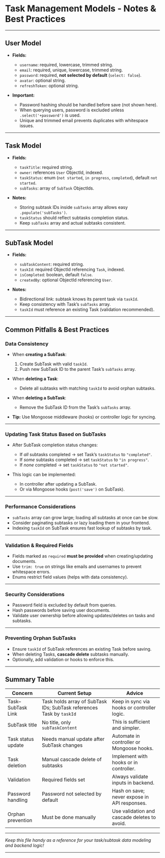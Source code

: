 # Task Management Models - Notes & Best Practices

---

## User Model

- **Fields:**

  - `username`: required, lowercase, trimmed string.
  - `email`: required, unique, lowercase, trimmed string.
  - `password`: required, **not selected by default** (`select: false`).
  - `avatar`: optional string.
  - `refreshToken`: optional string.

- **Important:**
  - Password hashing should be handled before save (not shown here).
  - When querying users, password is excluded unless `.select('+password')` is used.
  - Unique and trimmed email prevents duplicates with whitespace issues.

---

## Task Model

- **Fields:**

  - `taskTitle`: required string.
  - `owner`: references `User` ObjectId, indexed.
  - `taskStatus`: enum (`not started`, `in progress`, `completed`), default `not started`.
  - `subTasks`: array of `SubTask` ObjectIds.

- **Notes:**
  - Storing subtask IDs inside `subTasks` array allows easy `.populate('subTasks')`.
  - `taskStatus` should reflect subtasks completion status.
  - Keep `subTasks` array and actual subtasks consistent.

---

## SubTask Model

- **Fields:**

  - `subTaskContent`: required string.
  - `taskId`: required ObjectId referencing `Task`, indexed.
  - `isCompleted`: boolean, default `false`.
  - `createdBy`: optional ObjectId referencing `User`.

- **Notes:**
  - Bidirectional link: subtask knows its parent task via `taskId`.
  - Keep consistency with Task’s `subTasks` array.
  - `taskId` must reference an existing Task (validation recommended).

---

## Common Pitfalls & Best Practices

### Data Consistency

- When **creating a SubTask**:

  1. Create SubTask with valid `taskId`.
  2. Push new SubTask ID to the parent Task’s `subTasks` array.

- When **deleting a Task**:

  - Delete all subtasks with matching `taskId` to avoid orphan subtasks.

- When **deleting a SubTask**:

  - Remove the SubTask ID from the Task’s `subTasks` array.

- **Tip:** Use Mongoose middleware (hooks) or controller logic for syncing.

---

### Updating Task Status Based on SubTasks

- After SubTask completion status changes:

  - If _all_ subtasks completed → set Task’s `taskStatus` to `"completed"`.
  - If _some_ subtasks completed → set `taskStatus` to `"in progress"`.
  - If _none_ completed → set `taskStatus` to `"not started"`.

- This logic can be implemented:
  - In controller after updating a SubTask.
  - Or via Mongoose hooks (`post('save')` on SubTask).

---

### Performance Considerations

- `subTasks` array can grow large; loading all subtasks at once can be slow.
- Consider paginating subtasks or lazy loading them in your frontend.
- Indexing `taskId` on SubTask ensures fast lookup of subtasks by task.

---

### Validation & Required Fields

- Fields marked as `required` **must be provided** when creating/updating documents.
- Use `trim: true` on strings like emails and usernames to prevent whitespace errors.
- Enums restrict field values (helps with data consistency).

---

### Security Considerations

- Password field is excluded by default from queries.
- Hash passwords before saving user documents.
- Validate user ownership before allowing updates/deletes on tasks and subtasks.

---

### Preventing Orphan SubTasks

- Ensure `taskId` of SubTask references an existing Task before saving.
- When deleting Tasks, **cascade delete** subtasks manually.
- Optionally, add validation or hooks to enforce this.

---

## Summary Table

| Concern            | Current Setup                                                        | Advice                                       |
| ------------------ | -------------------------------------------------------------------- | -------------------------------------------- |
| Task–SubTask Link  | Task holds array of SubTask IDs; SubTask references Task by `taskId` | Keep in sync via hooks or controller logic.  |
| SubTask title      | No title, only `subTaskContent`                                      | This is sufficient and simpler.              |
| Task status update | Needs manual update after SubTask changes                            | Automate in controller or Mongoose hooks.    |
| Task deletion      | Manual cascade delete of subtasks                                    | Implement with hooks or in controller.       |
| Validation         | Required fields set                                                  | Always validate inputs in backend.           |
| Password handling  | Password not selected by default                                     | Hash on save; never expose in API responses. |
| Orphan prevention  | Must be done manually                                                | Use validation and cascade deletes to avoid. |

---

_Keep this file handy as a reference for your task/subtask data modeling and backend logic!_

---
